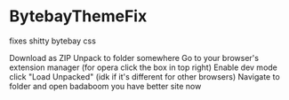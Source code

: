 # BytebayThemeFix
fixes shitty bytebay css

Download as ZIP
Unpack to folder somewhere
Go to your browser's extension manager (for opera click the box in top right)
Enable dev mode
click "Load Unpacked" (idk if it's different for other browsers)
Navigate to folder and open
badaboom you have better site now
